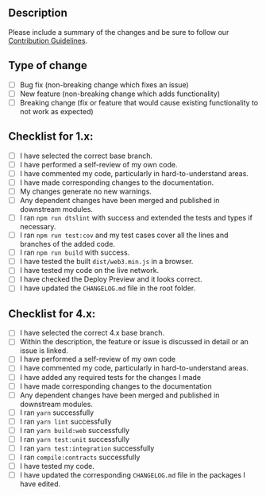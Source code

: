 ## Description

Please include a summary of the changes and be sure to follow our [Contribution Guidelines](../blob/1.x/CONTRIBUTIONS.md).

<!--
Optional if an issue is fixed:
Fixes #(issue)
-->

## Type of change

<!-- Please delete options that are not relevant. -->

- [ ] Bug fix (non-breaking change which fixes an issue)
- [ ] New feature (non-breaking change which adds functionality)
- [ ] Breaking change (fix or feature that would cause existing functionality to not work as expected)

## Checklist for 1.x:

- [ ] I have selected the correct base branch.
- [ ] I have performed a self-review of my own code.
- [ ] I have commented my code, particularly in hard-to-understand areas.
- [ ] I have made corresponding changes to the documentation.
- [ ] My changes generate no new warnings.
- [ ] Any dependent changes have been merged and published in downstream modules.
- [ ] I ran `npm run dtslint` with success and extended the tests and types if necessary.
- [ ] I ran `npm run test:cov` and my test cases cover all the lines and branches of the added code.
- [ ] I ran `npm run build` with success.
- [ ] I have tested the built `dist/web3.min.js` in a browser.
- [ ] I have tested my code on the live network.
- [ ] I have checked the Deploy Preview and it looks correct.
- [ ] I have updated the `CHANGELOG.md` file in the root folder.

## Checklist for 4.x:

- [ ] I have selected the correct 4.x base branch.
- [ ] Within the description, the feature or issue is discussed in detail or an issue is linked.   
- [ ] I have performed a self-review of my own code
- [ ] I have commented my code, particularly in hard-to-understand areas.
- [ ] I have added any required tests for the changes I made 
- [ ] I have made corresponding changes to the documentation
- [ ] Any dependent changes have been merged and published in downstream modules.
- [ ] I ran `yarn` successfully
- [ ] I ran `yarn lint` successfully
- [ ] I ran `yarn build:web` successfully
- [ ] I ran `yarn test:unit` successfully
- [ ] I ran `yarn test:integration` successfully
- [ ] I ran `compile:contracts` successfully
- [ ] I have tested my code.
- [ ] I have updated the corresponding `CHANGELOG.md` file in the packages I have edited.
